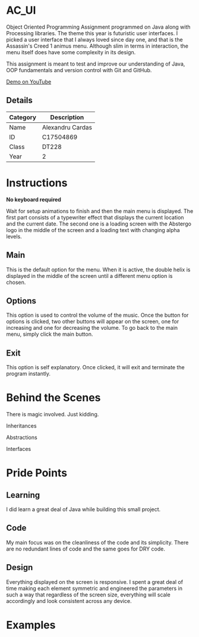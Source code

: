 # AC_UI
Object Oriented Programming Assignment programmed on Java along with Processing libraries. The theme this year is futuristic user interfaces. I picked a user interface that I always loved since day one, and that is the Assassin's Creed 1 animus menu. Although slim in terms in interaction, the menu itself does have some complexity in its design.

This assignment is meant to test and improve our understanding of Java, OOP fundamentals and version control with Git and GitHub.

[Demo on YouTube](https://youtu.be/8lp-x6DPZnM)

## Details

| Category | Description |
| -------- | ----------- |
| Name | Alexandru Cardas |
| ID | C17504869 |
| Class | DT228 |
| Year | 2 |

# Instructions

**No keyboard required**

Wait for setup animations to finish and then the main menu is displayed. The first part consists of a typewriter effect that displays the current location and the current date. The second one is a loading screen with the Abstergo logo in the middle of the screen and a loading text with changing alpha levels.

## Main

This is the default option for the menu. When it is active, the double helix is displayed in the middle of the screen until a different menu option is chosen.

## Options

This option is used to control the volume of the music. Once the button for options is clicked, two other buttons will appear on the screen, one for increasing and one for decreasing the volume. To go back to the main menu, simply click the main button.

## Exit

This option is self explanatory. Once clicked, it will exit and terminate the program instantly.

# Behind the Scenes

There is magic involved. Just kidding.

Inheritances

Abstractions

Interfaces

# Pride Points

## Learning

I did learn a great deal of Java while building this small project.

## Code

My main focus was on the cleanliness of the code and its simplicity. There are no redundant lines of code and the same goes for DRY code.

## Design

Everything displayed on the screen is responsive. I spent a great deal of time making each element symmetric and engineered the parameters in such a way that regardless of the screen size, everything will scale accordingly and look consistent across any device.

# Examples
